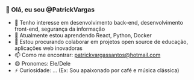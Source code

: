 ### 👋 Olá, eu sou @PatrickVargas

- 👀 Tenho interesse em desenvolvimento back-end, desenvolvimento front-end, segurança da informação
- 🌱 Atualmente estou aprendendo React, Python, Docker
- 💞️ Estou procurando colaborar em projetos open source de educação, aplicações web inovadoras
- 📫 Como me encontrar: patrickvargassantos@hotmail.com
- 😄 Pronomes: Ele/Dele
- ⚡ Curiosidade: ... (Ex: Sou apaixonado por café e música clássica)
